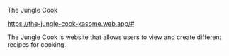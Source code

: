 The Jungle Cook

https://the-jungle-cook-kasome.web.app/#

The Jungle Cook is website that allows users to view and create different recipes for cooking. 
 
